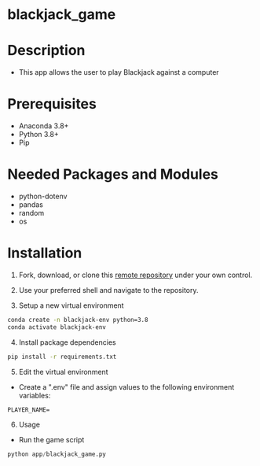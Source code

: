 # blackjack_game

# Description
+ This app allows the user to play Blackjack against a computer

# Prerequisites
+ Anaconda 3.8+
+ Python 3.8+
+ Pip

# Needed Packages and Modules
+ python-dotenv
+ pandas
+ random
+ os

# Installation

1. Fork, download, or clone this [remote repository](https://github.com/krosen5514/blackjack_game) under your own control.

2. Use your preferred shell and navigate to the repository.

3. Setup a new virtual environment
```sh
conda create -n blackjack-env python=3.8 
conda activate blackjack-env
```

4. Install package dependencies
```sh
pip install -r requirements.txt
```

5. Edit the virtual environment
* Create a ".env" file and assign values to the following environment variables:
```
PLAYER_NAME=

```

6. Usage
* Run the game script
```py
python app/blackjack_game.py
```